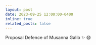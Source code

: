 ```yaml
---
layout: post
date: 2023-09-25 12:00:00-0400
inline: true
related_posts: false
---
```


Proposal Defence of Musanna Galib :sparkles: :smile:
